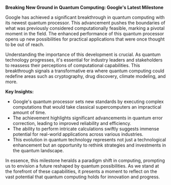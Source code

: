 **Breaking New Ground in Quantum Computing: Google's Latest Milestone**

Google has achieved a significant breakthrough in quantum computing with its newest quantum processor. This advancement pushes the boundaries of what was previously considered computationally feasible, marking a pivotal moment in the field. The enhanced performance of this quantum processor opens up new possibilities for practical applications that were once thought to be out of reach.

Understanding the importance of this development is crucial. As quantum technology progresses, it's essential for industry leaders and stakeholders to reassess their perceptions of computational capabilities. This breakthrough signals a transformative era where quantum computing could redefine areas such as cryptography, drug discovery, climate modeling, and more.

**Key Insights:**

- Google's quantum processor sets new standards by executing complex computations that would take classical supercomputers an impractical amount of time.
- The achievement highlights significant advancements in quantum error correction, leading to improved reliability and efficiency.
- The ability to perform intricate calculations swiftly suggests immense potential for real-world applications across various industries.
- This evolution in quantum technology represents not just a technological enhancement but an opportunity to rethink strategies and investments in the quantum landscape.

In essence, this milestone heralds a paradigm shift in computing, prompting us to envision a future reshaped by quantum possibilities. As we stand at the forefront of these capabilities, it presents a moment to reflect on the vast potential that quantum computing holds for innovation and progress.